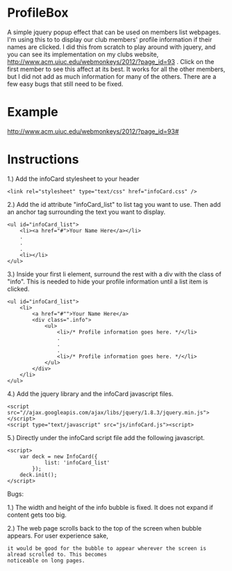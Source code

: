ProfileBox
==========

A simple jquery popup effect that can be used on members list webpages. I'm using this to 
to display our club members' profile information if their names are clicked. I did this 
from scratch to play around with jquery, and you can see its implementation on my clubs 
website, http://www.acm.uiuc.edu/webmonkeys/2012/?page_id=93 . Click on the first member
to see this affect at its best. It works for all the other members, but I did not add as
much information for many of the others. There are a few easy bugs that still need to be 
fixed.

Example
=======
http://www.acm.uiuc.edu/webmonkeys/2012/?page_id=93#


Instructions
============

1.) Add the infoCard stylesheet to your header

	<link rel="stylesheet" type="text/css" href="infoCard.css" />

2.) Add the id attribute "infoCard_list" to list tag you want to use. Then add an anchor tag surrounding the
	text you want to display.

	<ul id="infoCard_list">
		<li><a href="#">Your Name Here</a></li>
		.
		.
		.
		<li></li>
	</ul>

3.) Inside your first li element, surround the rest with a div with the class of "info". This is needed to hide your 	profile information until a list item is clicked.

	<ul id="infoCard_list">
		<li>
			<a href="#"">Your Name Here</a>
			<div class=".info">
				<ul>
					<li>/* Profile information goes here. */</li>
					.
					.
					.
					<li>/* Profile information goes here. */</li>
				</ul>
			</div>
		</li>
	</ul>

4.) Add the jquery library and the infoCard javascript files.
	
	<script src="//ajax.googleapis.com/ajax/libs/jquery/1.8.3/jquery.min.js"></script>
	<script type="text/javascript" src="js/infoCard.js"><script>

5.) Directly under the infoCard script file add the following javascript.

	<script>
		var deck = new InfoCard({
				list: 'infoCard_list'
			});
		deck.init();
	</script>



Bugs:

1.) The width and height of the info bubble is fixed. It does not expand if content gets too big.

2.) The web page scrolls back to the top of the screen when bubble appears. For user experience sake,

	it would be good for the bubble to appear wherever the screen is alread scrolled to. This becomes 
	noticeable on long pages.
